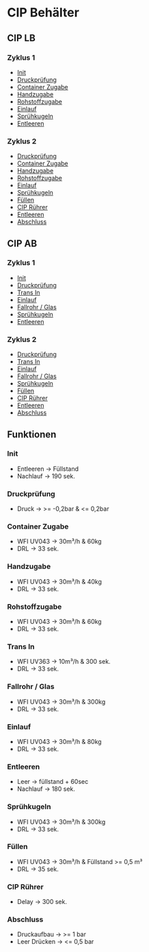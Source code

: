 # CIP Behälter

## CIP LB

### Zyklus 1
<!-- no toc -->
- [Init](#init)
- [Druckprüfung](#druckprüfung)
- [Container Zugabe](#container-zugabe)
- [Handzugabe](#handzugabe)
- [Rohstoffzugabe](#rohstoffzugabe)
- [Einlauf](#einlauf)
- [Sprühkugeln](#sprühkugeln)
- [Entleeren](#entleeren)

### Zyklus 2
<!-- no toc -->
- [Druckprüfung](#druckprüfung)
- [Container Zugabe](#container-zugabe)
- [Handzugabe](#handzugabe)
- [Rohstoffzugabe](#rohstoffzugabe)
- [Einlauf](#einlauf)
- [Sprühkugeln](#sprühkugeln)
- [Füllen](#füllen)
- [CIP Rührer](#cip-rührer)
- [Entleeren](#entleeren)
- [Abschluss](#abschluss)

## CIP AB

### Zyklus 1
<!-- no toc -->
- [Init](#init)
- [Druckprüfung](#druckprüfung)
- [Trans In](#trans-in)
- [Einlauf](#einlauf)
- [Fallrohr / Glas](#fallrohr--glas)
- [Sprühkugeln](#sprühkugeln)
- [Entleeren](#entleeren)

### Zyklus 2
<!-- no toc -->
- [Druckprüfung](#druckprüfung)
- [Trans In](#trans-in)
- [Einlauf](#einlauf)
- [Fallrohr / Glas](#fallrohr--glas)
- [Sprühkugeln](#sprühkugeln)
- [Füllen](#füllen)
- [CIP Rührer](#cip-rührer)
- [Entleeren](#entleeren)
- [Abschluss](#abschluss)

## Funktionen

### Init
- Entleeren -> Füllstand
- Nachlauf -> 190 sek.

### Druckprüfung
- Druck -> >= -0,2bar & <= 0,2bar

### Container Zugabe
- WFI UV043 -> 30m³/h & 60kg
- DRL -> 33 sek.

### Handzugabe
- WFI UV043 -> 30m³/h & 40kg
- DRL -> 33 sek.

### Rohstoffzugabe
- WFI UV043 -> 30m³/h & 60kg
- DRL -> 33 sek.

### Trans In
- WFI UV363 -> 10m³/h & 300 sek.
- DRL -> 33 sek.

### Fallrohr / Glas
- WFI UV043 -> 30m³/h & 300kg
- DRL -> 33 sek.

### Einlauf
- WFI UV043 -> 30m³/h & 80kg
- DRL -> 33 sek.

### Entleeren
- Leer -> füllstand + 60sec
- Nachlauf -> 180 sek.

### Sprühkugeln
- WFI UV043 -> 30m³/h & 300kg
- DRL -> 33 sek.

### Füllen
- WFI UV043 -> 30m³/h & Füllstand >= 0,5 m³
- DRL -> 35 sek.

### CIP Rührer
- Delay -> 300 sek.

### Abschluss
- Druckaufbau -> >= 1 bar
- Leer Drücken -> <= 0,5 bar